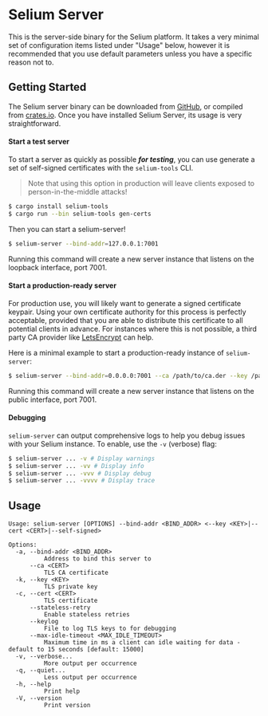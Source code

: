 # Selium Server

This is the server-side binary for the Selium platform. It takes a very minimal set of
configuration items listed under "Usage" below, however it is recommended that you use
default parameters unless you have a specific reason not to.

## Getting Started

The Selium server binary can be downloaded from
[GitHub](https://github.com/orgs/seliumlabs/packages?repo_name=selium), or compiled from
[crates.io](https://crates.io/crates/selium-server). Once you have installed Selium
Server, its usage is very straightforward.

#### Start a test server

To start a server as quickly as possible **_for testing_**, you can use generate a set of self-signed
certificates with the `selium-tools` CLI.

>Note that using this option in production will leave clients exposed to
person-in-the-middle attacks!

```bash
$ cargo install selium-tools
$ cargo run --bin selium-tools gen-certs
```

Then you can start a selium-server!

```bash
$ selium-server --bind-addr=127.0.0.1:7001
```

Running this command will create a new server instance that listens on the loopback
interface, port 7001.

#### Start a production-ready server

For production use, you will likely want to generate a signed certificate keypair. Using
your own certificate authority for this process is perfectly acceptable, provided that
you are able to distribute this certificate to all potential clients in advance. For
instances where this is not possible, a third party CA provider like
[LetsEncrypt](https://letsencrypt.org) can help.

Here is a minimal example to start a production-ready instance of `selium-server`:

```bash
$ selium-server --bind-addr=0.0.0.0:7001 --ca /path/to/ca.der --key /path/to/key.der --cert /path/to/cert.der
```

Running this command will create a new server instance that listens on the public
interface, port 7001.

#### Debugging

`selium-server` can output comprehensive logs to help you debug issues with your Selium
instance. To enable, use the `-v` (verbose) flag:

```bash
$ selium-server ... -v # Display warnings
$ selium-server ... -vv # Display info
$ selium-server ... -vvv # Display debug
$ selium-server ... -vvvv # Display trace
```

## Usage

```
Usage: selium-server [OPTIONS] --bind-addr <BIND_ADDR> <--key <KEY>|--cert <CERT>|--self-signed>

Options:
  -a, --bind-addr <BIND_ADDR>
          Address to bind this server to
      --ca <CERT>
          TLS CA certificate
  -k, --key <KEY>
          TLS private key
  -c, --cert <CERT>
          TLS certificate
      --stateless-retry
          Enable stateless retries
      --keylog
          File to log TLS keys to for debugging
      --max-idle-timeout <MAX_IDLE_TIMEOUT>
          Maximum time in ms a client can idle waiting for data - default to 15 seconds [default: 15000]
  -v, --verbose...
          More output per occurrence
  -q, --quiet...
          Less output per occurrence
  -h, --help
          Print help
  -V, --version
          Print version
```
